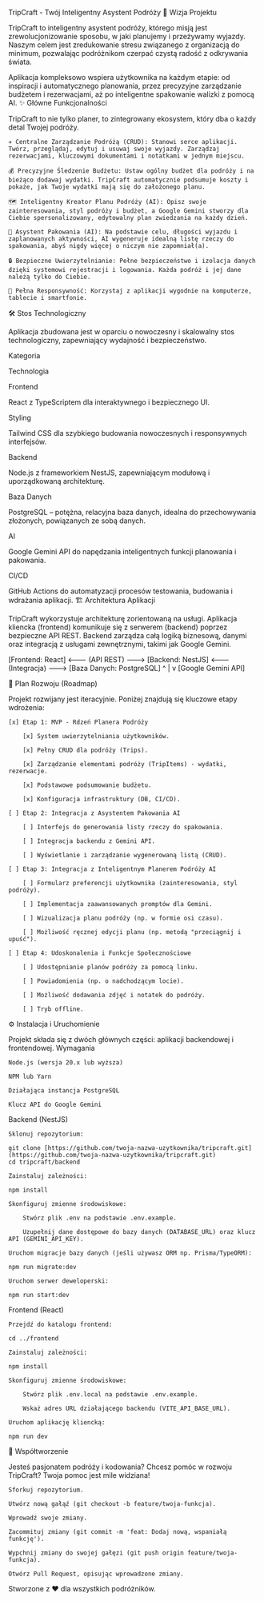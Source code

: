TripCraft - Twój Inteligentny Asystent Podróży
🌟 Wizja Projektu

TripCraft to inteligentny asystent podróży, którego misją jest zrewolucjonizowanie sposobu, w jaki planujemy i przeżywamy wyjazdy. Naszym celem jest zredukowanie stresu związanego z organizacją do minimum, pozwalając podróżnikom czerpać czystą radość z odkrywania świata.

Aplikacja kompleksowo wspiera użytkownika na każdym etapie: od inspiracji i automatycznego planowania, przez precyzyjne zarządzanie budżetem i rezerwacjami, aż po inteligentne spakowanie walizki z pomocą AI.
✨ Główne Funkcjonalności

TripCraft to nie tylko planer, to zintegrowany ekosystem, który dba o każdy detal Twojej podróży.

    ✈️ Centralne Zarządzanie Podróżą (CRUD): Stanowi serce aplikacji. Twórz, przeglądaj, edytuj i usuwaj swoje wyjazdy. Zarządzaj rezerwacjami, kluczowymi dokumentami i notatkami w jednym miejscu.

    💰 Precyzyjne Śledzenie Budżetu: Ustaw ogólny budżet dla podróży i na bieżąco dodawaj wydatki. TripCraft automatycznie podsumuje koszty i pokaże, jak Twoje wydatki mają się do założonego planu.

    🗺️ Inteligentny Kreator Planu Podróży (AI): Opisz swoje zainteresowania, styl podróży i budżet, a Google Gemini stworzy dla Ciebie spersonalizowany, edytowalny plan zwiedzania na każdy dzień.

    🧳 Asystent Pakowania (AI): Na podstawie celu, długości wyjazdu i zaplanowanych aktywności, AI wygeneruje idealną listę rzeczy do spakowania, abyś nigdy więcej o niczym nie zapomniał(a).

    🔒 Bezpieczne Uwierzytelnianie: Pełne bezpieczeństwo i izolacja danych dzięki systemowi rejestracji i logowania. Każda podróż i jej dane należą tylko do Ciebie.

    📱 Pełna Responsywność: Korzystaj z aplikacji wygodnie na komputerze, tablecie i smartfonie.

🛠️ Stos Technologiczny

Aplikacja zbudowana jest w oparciu o nowoczesny i skalowalny stos technologiczny, zapewniający wydajność i bezpieczeństwo.

Kategoria
	

Technologia

Frontend
	

React z TypeScriptem dla interaktywnego i bezpiecznego UI.

Styling
	

Tailwind CSS dla szybkiego budowania nowoczesnych i responsywnych interfejsów.

Backend
	

Node.js z frameworkiem NestJS, zapewniającym modułową i uporządkowaną architekturę.

Baza Danych
	

PostgreSQL – potężna, relacyjna baza danych, idealna do przechowywania złożonych, powiązanych ze sobą danych.

AI
	

Google Gemini API do napędzania inteligentnych funkcji planowania i pakowania.

CI/CD
	

GitHub Actions do automatyzacji procesów testowania, budowania i wdrażania aplikacji.
🏗️ Architektura Aplikacji

TripCraft wykorzystuje architekturę zorientowaną na usługi. Aplikacja kliencka (frontend) komunikuje się z serwerem (backend) poprzez bezpieczne API REST. Backend zarządza całą logiką biznesową, danymi oraz integracją z usługami zewnętrznymi, takimi jak Google Gemini.

[Frontend: React] <--- (API REST) ---> [Backend: NestJS] <--- (Integracja) ---> [Baza Danych: PostgreSQL]
                                              ^
                                              |
                                              v
                                      [Google Gemini API]

🚀 Plan Rozwoju (Roadmap)

Projekt rozwijany jest iteracyjnie. Poniżej znajdują się kluczowe etapy wdrożenia:

    [x] Etap 1: MVP - Rdzeń Planera Podróży

        [x] System uwierzytelniania użytkowników.

        [x] Pełny CRUD dla podróży (Trips).

        [x] Zarządzanie elementami podróży (TripItems) - wydatki, rezerwacje.

        [x] Podstawowe podsumowanie budżetu.

        [x] Konfiguracja infrastruktury (DB, CI/CD).

    [ ] Etap 2: Integracja z Asystentem Pakowania AI

        [ ] Interfejs do generowania listy rzeczy do spakowania.

        [ ] Integracja backendu z Gemini API.

        [ ] Wyświetlanie i zarządzanie wygenerowaną listą (CRUD).

    [ ] Etap 3: Integracja z Inteligentnym Planerem Podróży AI

        [ ] Formularz preferencji użytkownika (zainteresowania, styl podróży).

        [ ] Implementacja zaawansowanych promptów dla Gemini.

        [ ] Wizualizacja planu podróży (np. w formie osi czasu).

        [ ] Możliwość ręcznej edycji planu (np. metodą "przeciągnij i upuść").

    [ ] Etap 4: Udoskonalenia i Funkcje Społecznościowe

        [ ] Udostępnianie planów podróży za pomocą linku.

        [ ] Powiadomienia (np. o nadchodzącym locie).

        [ ] Możliwość dodawania zdjęć i notatek do podróży.

        [ ] Tryb offline.

⚙️ Instalacja i Uruchomienie

Projekt składa się z dwóch głównych części: aplikacji backendowej i frontendowej.
Wymagania

    Node.js (wersja 20.x lub wyższa)

    NPM lub Yarn

    Działająca instancja PostgreSQL

    Klucz API do Google Gemini

Backend (NestJS)

    Sklonuj repozytorium:

    git clone [https://github.com/twoja-nazwa-uzytkownika/tripcraft.git](https://github.com/twoja-nazwa-uzytkownika/tripcraft.git)
    cd tripcraft/backend

    Zainstaluj zależności:

    npm install

    Skonfiguruj zmienne środowiskowe:

        Stwórz plik .env na podstawie .env.example.

        Uzupełnij dane dostępowe do bazy danych (DATABASE_URL) oraz klucz API (GEMINI_API_KEY).

    Uruchom migracje bazy danych (jeśli używasz ORM np. Prisma/TypeORM):

    npm run migrate:dev

    Uruchom serwer deweloperski:

    npm run start:dev

Frontend (React)

    Przejdź do katalogu frontend:

    cd ../frontend

    Zainstaluj zależności:

    npm install

    Skonfiguruj zmienne środowiskowe:

        Stwórz plik .env.local na podstawie .env.example.

        Wskaż adres URL działającego backendu (VITE_API_BASE_URL).

    Uruchom aplikację kliencką:

    npm run dev

🤝 Współtworzenie

Jesteś pasjonatem podróży i kodowania? Chcesz pomóc w rozwoju TripCraft? Twoja pomoc jest mile widziana!

    Sforkuj repozytorium.

    Utwórz nową gałąź (git checkout -b feature/twoja-funkcja).

    Wprowadź swoje zmiany.

    Zacommituj zmiany (git commit -m 'feat: Dodaj nową, wspaniałą funkcję').

    Wypchnij zmiany do swojej gałęzi (git push origin feature/twoja-funkcja).

    Otwórz Pull Request, opisując wprowadzone zmiany.

Stworzone z ❤️ dla wszystkich podróżników.
